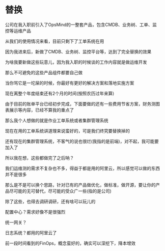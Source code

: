 # 替换

公司在我入职前引入了OpsMind的一整套产品，包含CMDB、业务树、工单、监控等运维产品

从我们的使用情况来看，目前只剩下了工单系统在用

因为我进来后，新做了CMDB、业务树、监控平台等，达到了完全替换的效果

为啥我要新做这些玩意儿，因为我入职的时候谈的工作内容就是做运维开发

那么不可避免的这些产品组件都要自己做

当你骂它是一坨屎的时候，你最好有更好的解决方案和落地实施方案

现在离整个年度结束还有2个月的时间(按照农历过年来算)

由于目前的账单平台已经初步完成，下面要做的还有一些费用节省方案，财务测图表展示等内容，已经不算我的重点了

那么我个人想做的就是作业工单系统或者集群管理系统

现在在用的工单系统讲道理来说蛮好的，可是我们终究要替换掉的

还有现在的集群管理系统，不客气的说也很烂(我指的是前端)，对不起，我可能要加入了

所以我在想，这些都做完了之后呐？

我们运维测的需求不复杂也不多，得益于都是用的阿里云，所以感觉可以做的东西并不是很多

那么是不是可以换个思路，针对已有的产品做优化，做标准，做开源，要让你的产品尽可能的无可替代，尽可能的受众广一些(指的是公司)

除了这些，也得去调研调研，还有啥可以玩儿的

配置中心？需求好像不是很强烈

统一网关？

日志系统？都用的阿里云了

前一段时间看到的FinOps，概念蛮好的，确实可以深挖下，降本增效